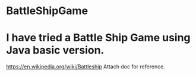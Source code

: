 # BattleShipGame

# I have tried a Battle Ship Game using Java basic version. 
https://en.wikipedia.org/wiki/Battleship
Attach doc for reference. 
